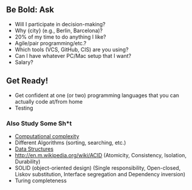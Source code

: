 ## Be Bold: Ask

* Will I participate in decision-making?
* Why {city} (e.g., Berlin, Barcelona)?
* 20% of my time to do anything I like?
* Agile/pair programming/etc.?
* Which tools (VCS, GitHub, CIS) are you using?
* Can I have whatever PC/Mac setup that I want?
* Salary?


## Get Ready!

* Get confident at one (or two) programming languages that you can actually code at/from home
* Testing

### Also Study Some Sh*t

* [Computational complexity](http://en.wikipedia.org/wiki/Computational_complexity_theory#Important_complexity_classes)
* Different Algorithms (sorting, searching, etc.)
* [Data Structures](http://en.wikipedia.org/wiki/List_of_data_structures)
* http://en.m.wikipedia.org/wiki/ACID (Atomicity, Consistency, Isolation, Durability)
* SOLID (object-oriented design) (Single responsibility, Open-closed, Liskov substitution, Interface segregation and Dependency inversion)
* Turing completeness
